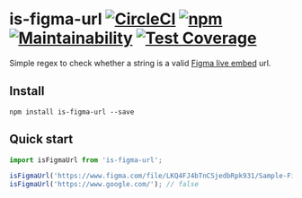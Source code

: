 # is-figma-url [![CircleCI](https://circleci.com/gh/nagelflorian/is-figma-url/tree/master.svg?style=svg)](https://circleci.com/gh/nagelflorian/is-figma-url/tree/master) [![npm](https://img.shields.io/npm/v/is-figma-url.svg)](https://www.npmjs.com/package/is-figma-url) [![Maintainability](https://api.codeclimate.com/v1/badges/5c92b396d3aff06ddeb0/maintainability)](https://codeclimate.com/github/nagelflorian/is-figma-url/maintainability) [![Test Coverage](https://api.codeclimate.com/v1/badges/5c92b396d3aff06ddeb0/test_coverage)](https://codeclimate.com/github/nagelflorian/is-figma-url/test_coverage)

Simple regex to check whether a string is a valid [Figma live embed](https://www.figma.com/platform) url.

## Install

```
npm install is-figma-url --save
```

## Quick start

```js
import isFigmaUrl from 'is-figma-url';

isFigmaUrl('https://www.figma.com/file/LKQ4FJ4bTnCSjedbRpk931/Sample-File'); // true
isFigmaUrl('https://www.google.com/'); // false
```
